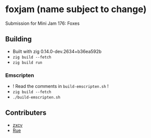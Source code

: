 # foxjam (name subject to change)
Submission for Mini Jam 176: Foxes

## Building
- Built with zig 0.14.0-dev.2634+b36ea592b
- `zig build --fetch`
- `zig build run`

### Emscripten
- ! Read the comments in `build-emscripten.sh` !
- `zig build --fetch`
- `./build-emscripten.sh`

## Contributers
- [zxcv](https://github.com/zxcv05/)
- [Rue](https://github.com/IOKG04/)
